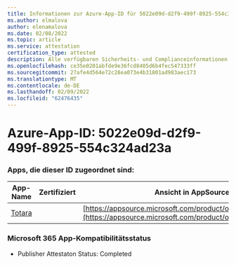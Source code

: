 ```yaml
---
title: Informationen zur Azure-App-ID für 5022e09d-d2f9-499f-8925-554c324ad23a
ms.author: elmalova
author: elenamalova
ms.date: 02/08/2022
ms.topic: article
ms.service: attestation
certification_type: attested
description: Alle verfügbaren Sicherheits- und Complianceinformationen für 5022e09d-d2f9-499f-8925-554c324ad23a.
ms.openlocfilehash: ce35e0201abfde9e36fcd8405d6b4fec547333ff
ms.sourcegitcommit: 27afe4d564e72c28ea073e4b31801ad983aec173
ms.translationtype: MT
ms.contentlocale: de-DE
ms.lasthandoff: 02/09/2022
ms.locfileid: "62476435"
---
```

# <a name="azure-app-id-5022e09d-d2f9-499f-8925-554c324ad23a"></a>Azure-App-ID: 5022e09d-d2f9-499f-8925-554c324ad23a


### <a name="apps-associated-with-this-id"></a>Apps, die dieser ID zugeordnet sind:
| **App-Name** | **Zertifiziert** | **Ansicht in AppSource** |
|--------------|---------------|-----------------------|
| [Totara](https://docs.microsoft.com/microsoft-365-app-certification/forward/WA200003222) |  | [https://appsource.microsoft.com/product/office/WA200003222](https://appsource.microsoft.com/product/office/WA200003222) |

### <a name="microsoft-365-app-compliance-status"></a>Microsoft 365 App-Kompatibilitätsstatus
- Publisher Attestaton Status: Completed
